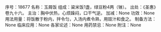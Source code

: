 序号：18677
名称：玉屑饭
组成：粱米饭1盏，绿豆粉4两（锉）。
出处：《圣惠》卷九十六。
主治：胸中伏热，心烦躁闷，口干气逆。
加减：None
功效：None
用法用量：将饭散于粉内，拌令匀，入汤内煮令熟，用豉汁和食之。
制备方法：None
临床应用：None
各家论述：None
用药禁忌：None
附注：None
